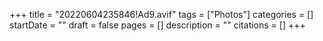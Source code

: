 +++
title = "20220604235846!Ad9.avif"
tags = ["Photos"]
categories = []
startDate = ""
draft = false
pages = []
description = ""
citations = []
+++
